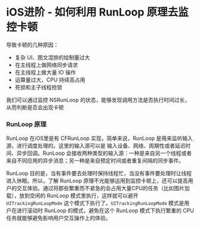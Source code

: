 # iOS进阶 - 如何利用 RunLoop 原理去监控卡顿

导致卡顿的几种原因：

* 复杂 UI、图文混排的绘制量过大
* 在主线程上做网络同步请求
* 在主线程上做大量 IO 操作
* 运算量过大，CPU 持续高占用
* 死锁和主子线程抢锁
 
我们可以通过监控 NSRunLoop 的状态，能够发现调用方法是否执行时间过长，从而判断是否会出现卡顿

### RunLoop 原理

RunLoop 在iOS里是有 CFRunLoop 实现，简单来说，RunLoop 是用来监听输入源，进行调度处理的。这里的输入源可以是 输入设备、网络、周期性或者延迟时间、异步回调。RunLoop 会接收两种类型的输入源：一种是来自另一个线程或者来自不同应用的异步消息；另一种是来自预定时间或者重复间隔的同步事件。

RunLoop 目的是，当有事件要去处理时保持线程忙，当没有事件要处理时让线程进入休眠。所以，了解 RunLoop 原理不光能够运用到监控卡顿上，还可以提高用户的交互体验。通过将那些繁重而不紧急的会占用大量CPU的任务（比如图片加载），放到空闲的 RunLoop 模式里执行，这样就可以避开 `UITrackingRunLoopMode` 这个模式下执行了。`UITrackingRunLoopMode` 模式是用户在进行滚动时 RunLoop 的模式，避免在这个 RunLoop 模式下执行繁重的 CPU 任务就能够避免影响用户交互操作上的体验。



